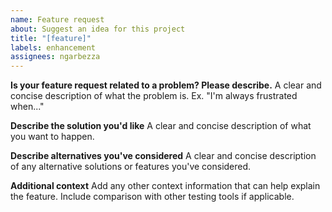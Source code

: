 ```yaml
---
name: Feature request
about: Suggest an idea for this project
title: "[feature]"
labels: enhancement
assignees: ngarbezza
---
```


**Is your feature request related to a problem? Please describe.**
A clear and concise description of what the problem is. Ex. "I'm always frustrated when..."

**Describe the solution you'd like**
A clear and concise description of what you want to happen.

**Describe alternatives you've considered**
A clear and concise description of any alternative solutions or features you've considered.

**Additional context**
Add any other context information that can help explain the feature. Include comparison with
other testing tools if applicable.
